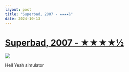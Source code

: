 ```yaml
---
layout: post
title: "Superbad, 2007 - ★★★★½"
date: 2024-10-13
---
```


# [Superbad, 2007 - ★★★★½](https://letterboxd.com/pavlesap/film/superbad/)

<p><img src="https://a.ltrbxd.com/resized/film-poster/4/7/7/7/6/47776-superbad-0-600-0-900-crop.jpg?v=b43686efcb" /></p> <p>Hell Yeah simulator </p><p...
